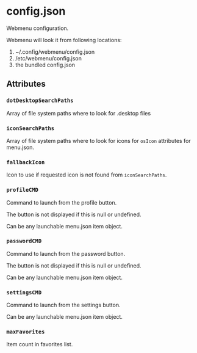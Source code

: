 
# config.json

Webmenu configuration.

Webmenu will look it from following locations:

  1. ~/.config/webmenu/config.json
  2. /etc/webmenu/config.json
  3. the bundled config.json

## Attributes


### `dotDesktopSearchPaths`

Array of file system paths where to look for .desktop files

### `iconSearchPaths`

Array of file system paths where to look for icons for `osIcon` attributes for
menu.json.

### `fallbackIcon`

Icon to use if requested icon is not found from `iconSearchPaths`.

### `profileCMD`

Command to launch from the profile button.

The button is not displayed if this is null or undefined.

Can be any launchable menu.json item object.

### `passwordCMD`

Command to launch from the password button.

The button is not displayed if this is null or undefined.

Can be any launchable menu.json item object.


### `settingsCMD`

Command to launch from the settings button.

Can be any launchable menu.json item object.

### `maxFavorites`

Item count in favorites list.

